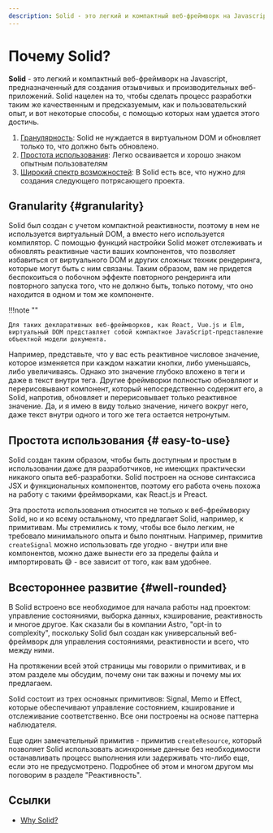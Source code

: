 ```yaml
---
description: Solid - это легкий и компактный веб-фреймворк на Javascript, предназначенный для создания отзывчивых и производительных веб-приложений
---
```


# Почему Solid?

**Solid** - это легкий и компактный веб-фреймворк на Javascript, предназначенный для создания отзывчивых и производительных веб-приложений. Solid нацелен на то, чтобы сделать процесс разработки таким же качественным и предсказуемым, как и пользовательский опыт, и вот некоторые способы, с помощью которых нам удается этого достичь.

1.  [Гранулярность](#granularity): Solid не нуждается в виртуальном DOM и обновляет только то, что должно быть обновлено.
2.  [Простота использования](#easy-to-use): Легко осваивается и хорошо знаком опытным пользователям
3.  [Широкий спектр возможностей](#well-rounded): В Solid есть все, что нужно для создания следующего потрясающего проекта.

## Granularity {#granularity}

Solid был создан с учетом компактной реактивности, поэтому в нем не используется виртуальный DOM, а вместо него используется компилятор. С помощью функций настройки Solid может отслеживать и обновлять реактивные части ваших компонентов, что позволяет избавиться от виртуального DOM и других сложных техник рендеринга, которые могут быть с ним связаны. Таким образом, вам не придется беспокоиться о побочном эффекте повторного рендеринга или повторного запуска того, что не должно быть, только потому, что оно находится в одном и том же компоненте.

!!!note ""

    Для таких декларативных веб-фреймворков, как React, Vue.js и Elm, виртуальный DOM представляет собой компактное JavaScript-представление объектной модели документа.

Например, представьте, что у вас есть реактивное числовое значение, которое изменяется при каждом нажатии кнопки, либо уменьшаясь, либо увеличиваясь. Однако это значение глубоко вложено в теги и даже в текст внутри тега. Другие фреймворки полностью обновляют и перерисовывают компонент, который непосредственно содержит его, а Solid, напротив, обновляет и перерисовывает только реактивное значение. Да, и я имею в виду только значение, ничего вокруг него, даже текст внутри одного и того же тега остается нетронутым.

## Простота использования {# easy-to-use}

Solid создан таким образом, чтобы быть доступным и простым в использовании даже для разработчиков, не имеющих практически никакого опыта веб-разработки. Solid построен на основе синтаксиса JSX и функциональных компонентов, поэтому его работа очень похожа на работу с такими фреймворками, как React.js и Preact.

Эта простота использования относится не только к веб-фреймворку Solid, но и ко всему остальному, что предлагает Solid, например, к примитивам. Мы стремились к тому, чтобы все было легким, не требовало минимального опыта и было понятным. Например, примитив `createSignal` можно использовать где угодно - внутри или вне компонентов, можно даже вынести его за пределы файла и импортировать 😅 - все зависит от того, как вам удобнее.

## Всестороннее развитие {#well-rounded}

В Solid встроено все необходимое для начала работы над проектом: управление состояниями, выборка данных, кэширование, реактивность и многое другое. Как сказали бы в компании Astro, "opt-in to complexity", поскольку Solid был создан как универсальный веб-фреймворк для управления состояниями, реактивности и всего, что между ними.

На протяжении всей этой страницы мы говорили о примитивах, и в этом разделе мы обсудим, почему они так важны и почему мы их предлагаем.

Solid состоит из трех основных примитивов: Signal, Memo и Effect, которые обеспечивают управление состоянием, кэширование и отслеживание соответственно. Все они построены на основе паттерна наблюдателя.

Еще один замечательный примитив - примитив `createResource`, который позволяет Solid использовать асинхронные данные без необходимости останавливать процесс выполнения или задерживать что-либо еще, если это не предусмотрено. Подробнее об этом и многом другом мы поговорим в разделе "Реактивность".

## Ссылки

-   [Why Solid?](https://docs.solidjs.com/guides/foundations/why-solid)
